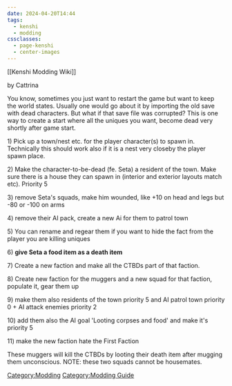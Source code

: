 ```yaml
---
date: 2024-04-20T14:44
tags:
  - kenshi
  - modding
cssclasses:
  - page-kenshi
  - center-images
---
```

[[Kenshi Modding Wiki]]



by Cattrina

You know, sometimes you just want to restart the game but want to keep
the world states. Usually one would go about it by importing the old
save with dead characters. But what if that save file was corrupted?
This is one way to create a start where all the uniques you want, become
dead very shortly after game start.

1\) Pick up a town/nest etc. for the player character(s) to spawn in.
Technically this should work also if it is a nest very closeby the
player spawn place.

2\) Make the character-to-be-dead (fe. Seta) a resident of the town.
Make sure there is a house they can spawn in (interior and exterior
layouts match etc). Priority 5

3\) remove Seta's squads, make him wounded, like +10 on head and legs
but -80 or -100 on arms

4\) remove their AI pack, create a new Ai for them to patrol town

5\) You can rename and regear them if you want to hide the fact from the
player you are killing uniques

6\) **give Seta a food item as a death item**

7\) Create a new faction and make all the CTBDs part of that faction.

8\) Create new faction for the muggers and a new squad for that faction,
populate it, gear them up

9\) make them also residents of the town priority 5 and AI patrol town
priority 0 + AI attack enemies priority 2

10\) add them also the AI goal 'Looting corpses and food' and make it's
priority 5

11\) make the new faction hate the First Faction

These muggers will kill the CTBDs by looting their death item after
mugging them unconscious. NOTE: these two squads cannot be housemates.

[Category:Modding](Category:Modding "wikilink") [Category:Modding
Guide](Category:Modding_Guide "wikilink")